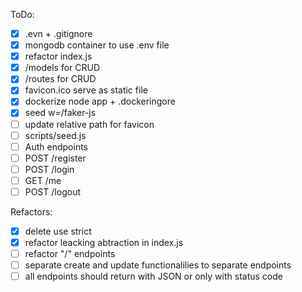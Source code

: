 ToDo:

 - [x] .evn + .gitignore
 - [x] mongodb container to use .env file
 - [x] refactor index.js
 - [x] /models for CRUD
 - [x] /routes for CRUD
 - [x] favicon.ico serve as static file
 - [x] dockerize node app + .dockeringore
 - [x] seed w=/faker-js
 - [ ] update relative path for favicon
 - [ ] scripts/seed.js
 - [ ] Auth endpoints
 - [ ] POST /register
 - [ ] POST /login
 - [ ] GET /me
 - [ ] POST /logout

Refactors: 
- [x] delete use strict
- [x] refactor leacking abtraction in index.js
- [ ] refactor "/" endpoints
- [ ] separate create and update functionalilies to separate endpoints
- [ ] all endpoints should return with JSON or only with status code